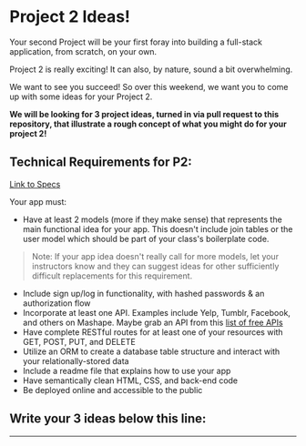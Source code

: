 # Project 2 Ideas!

Your second Project will be your first foray into building a full-stack application, from scratch, on your own.

Project 2 is really exciting! It can also, by nature, sound a bit overwhelming.

We want to see you succeed! So over this weekend, we want you to come up with some ideas for your Project 2. 

**We will be looking for 3 project ideas, turned in via pull request to this repository, that illustrate a rough concept of what you might do for your project 2!**

## Technical Requirements for P2:
 [Link to Specs](https://gawdiseattle.gitbook.io/wdi/11-projects/project-2)

Your app must:
- Have at least 2 models (more if they make sense) that represents the main functional idea for your app. This doesn't include join tables or the user model which should be part of your class's boilerplate code.

> Note: If your app idea doesn't really call for more models, let your instructors know and they can suggest ideas for other sufficiently difficult replacements for this requirement.

- Include sign up/log in functionality, with hashed passwords & an authorization flow
- Incorporate at least one API. Examples include Yelp, Tumblr, Facebook, and others on Mashape. Maybe grab an API from this [list of free APIs](https://github.com/public-apis/public-apis)
- Have complete RESTful routes for at least one of your resources with GET, POST, PUT, and DELETE
- Utilize an ORM to create a database table structure and interact with your relationally-stored data
- Include a readme file that explains how to use your app
- Have semantically clean HTML, CSS, and back-end code
- Be deployed online and accessible to the public



## Write your 3 ideas below this line:
<hr>








